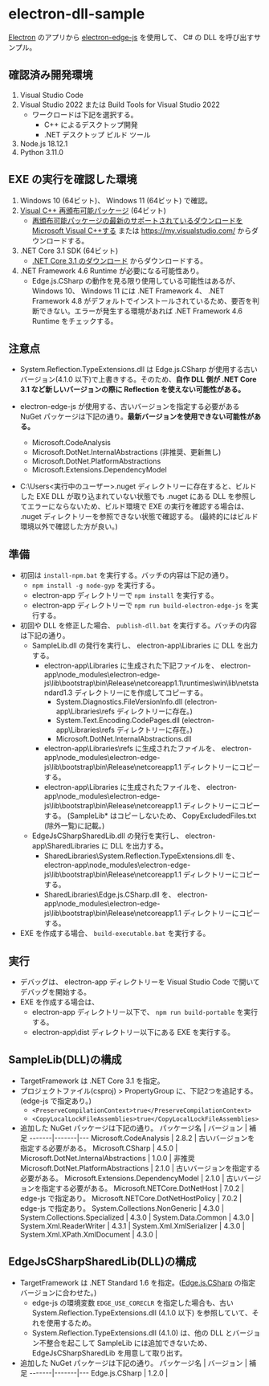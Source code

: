 # electron-dll-sample

[Electron](https://www.electronjs.org/) のアプリから [electron-edge-js](https://github.com/agracio/electron-edge-js) を使用して、 C# の DLL を呼び出すサンプル。

## 確認済み開発環境

1. Visual Studio Code
1. Visual Studio 2022 または Build Tools for Visual Studio 2022
    * ワークロードは下記を選択する。
        * C++ によるデスクトップ開発
        * .NET デスクトップ ビルド ツール
1. Node.js 18.12.1
1. Python 3.11.0

## EXE の実行を確認した環境

1. Windows 10 (64ビット)、 Windows 11 (64ビット) で確認。
1. [Visual C++ 再頒布可能パッケージ](https://aka.ms/vs/17/release/vc_redist.x64.exe) (64ビット)
    * [再頒布可能パッケージの最新のサポートされているダウンロードをMicrosoft Visual C++する](https://learn.microsoft.com/ja-jp/cpp/windows/latest-supported-vc-redist?view=msvc-170) または <https://my.visualstudio.com/> からダウンロードする。
1. .NET Core 3.1 SDK (64ビット)
    * [.NET Core 3.1 のダウンロード](https://dotnet.microsoft.com/ja-jp/download/dotnet/3.1) からダウンロードする。
1. .NET Framework 4.6 Runtime が必要になる可能性あり。
    * Edge.js.CSharp の動作を見る限り使用している可能性はあるが、 Windows 10、 Windows 11 には .NET Framework 4、 .NET Framework 4.8 がデフォルトでインストールされているため、要否を判断できない。エラーが発生する環境があれば .NET Framework 4.6 Runtime をチェックする。

## 注意点

* System.Reflection.TypeExtensions.dll は Edge.js.CSharp が使用する古いバージョン(4.1.0 以下)で上書きする。そのため、**自作 DLL 側が .NET Core 3.1 など新しいバージョンの際に Reflection を使えない可能性がある。**
* electron-edge-js が使用する、古いバージョンを指定する必要がある NuGet パッケージは下記の通り。**最新バージョンを使用できない可能性がある。**
    * Microsoft.CodeAnalysis
    * Microsoft.DotNet.InternalAbstractions (非推奨、更新無し)
    * Microsoft.DotNet.PlatformAbstractions
    * Microsoft.Extensions.DependencyModel

* C:\Users\<実行中のユーザー>\.nuget ディレクトリーに存在すると、ビルドした EXE DLL が取り込まれていない状態でも .nuget にある DLL を参照してエラーにならないため、ビルド環境で EXE の実行を確認する場合は、 .nuget ディレクトリーを参照できない状態で確認する。
    (最終的にはビルド環境以外で確認した方が良い。)

## 準備

* 初回は `install-npm.bat` を実行する。バッチの内容は下記の通り。
    * `npm install -g node-gyp` を実行する。
    * electron-app ディレクトリーで `npm install` を実行する。
    * electron-app ディレクトリーで `npm run build-electron-edge-js` を実行する。
* 初回や DLL を修正した場合、 `publish-dll.bat` を実行する。バッチの内容は下記の通り。
    * SampleLib.dll の発行を実行し、 electron-app\Libraries に DLL を出力する。
        * electron-app\Libraries に生成された下記ファイルを、 electron-app\node_modules\electron-edge-js\lib\bootstrap\bin\Release\netcoreapp1.1\runtimes\win\lib\netstandard1.3 ディレクトリーにを作成してコピーする。
            * System.Diagnostics.FileVersionInfo.dll (electron-app\Libraries\refs ディレクトリーに存在。)
            * System.Text.Encoding.CodePages.dll (electron-app\Libraries\refs ディレクトリーに存在。)
            * Microsoft.DotNet.InternalAbstractions.dll
        * electron-app\Libraries\refs に生成されたファイルを、 electron-app\node_modules\electron-edge-js\lib\bootstrap\bin\Release\netcoreapp1.1 ディレクトリーにコピーする。
        * electron-app\Libraries に生成されたファイルを、 electron-app\node_modules\electron-edge-js\lib\bootstrap\bin\Release\netcoreapp1.1 ディレクトリーにコピーする。
            (SampleLib* はコピーしないため、 CopyExcludedFiles.txt (除外一覧)に記載。)
    * EdgeJsCSharpSharedLib.dll の発行を実行し、 electron-app\SharedLibraries に DLL を出力する。
        * SharedLibraries\System.Reflection.TypeExtensions.dll を、 electron-app\node_modules\electron-edge-js\lib\bootstrap\bin\Release\netcoreapp1.1 ディレクトリーにコピーする。
        * SharedLibraries\Edge.js.CSharp.dll を、 electron-app\node_modules\electron-edge-js\lib\bootstrap\bin\Release\netcoreapp1.1 ディレクトリーにコピーする。
* EXE を作成する場合、 `build-executable.bat` を実行する。

## 実行

* デバッグは、 electron-app ディレクトリーを Visual Studio Code で開いてデバッグを開始する。
* EXE を作成する場合は、
    * electron-app ディレクトリー以下で、 `npm run build-portable` を実行する。
    * electron-app\dist ディレクトリー以下にある EXE を実行する。

## SampleLib(DLL)の構成

* TargetFramework は .NET Core 3.1 を指定。
* プロジェクトファイル(csproj) > PropertyGroup に、下記2つを追記する。(edge-js で指定あり。)
    * `<PreserveCompilationContext>true</PreserveCompilationContext>`
    * `<CopyLocalLockFileAssemblies>true</CopyLocalLockFileAssemblies>`
* 追加した NuGet パッケージは下記の通り。
    パッケージ名 | バージョン | 補足
    -------|-------|---
    Microsoft.CodeAnalysis | 2.8.2 | 古いバージョンを指定する必要がある。
    Microsoft.CSharp | 4.5.0 |
    Microsoft.DotNet.InternalAbstractions | 1.0.0 | 非推奨
    Microsoft.DotNet.PlatformAbstractions | 2.1.0 | 古いバージョンを指定する必要がある。
    Microsoft.Extensions.DependencyModel | 2.1.0 | 古いバージョンを指定する必要がある。
    Microsoft.NETCore.DotNetHost | 7.0.2 | edge-js で指定あり。
    Microsoft.NETCore.DotNetHostPolicy | 7.0.2 | edge-js で指定あり。
    System.Collections.NonGeneric | 4.3.0 |
    System.Collections.Specialized | 4.3.0 |
    System.Data.Common | 4.3.0 |
    System.Xml.ReaderWriter | 4.3.1 |
    System.Xml.XmlSerializer | 4.3.0 |
    System.Xml.XPath.XmlDocument | 4.3.0 |

## EdgeJsCSharpSharedLib(DLL)の構成

* TargetFramework は .NET Standard 1.6 を指定。([Edge.js.CSharp](https://www.nuget.org/packages/Edge.js.CSharp) の指定バージョンに合わせた。)
    * edge-js の環境変数 `EDGE_USE_CORECLR` を指定した場合も、古い System.Reflection.TypeExtensions.dll (4.1.0 以下) を参照していて、それを使用するため。
    * System.Reflection.TypeExtensions.dll (4.1.0) は、他の DLL とバージョン不整合を起こして SampleLib には追加できないため、 EdgeJsCSharpSharedLib を用意して取り出す。
* 追加した NuGet パッケージは下記の通り。
    パッケージ名 | バージョン | 補足
    -------|-------|---
    Edge.js.CSharp | 1.2.0 |
